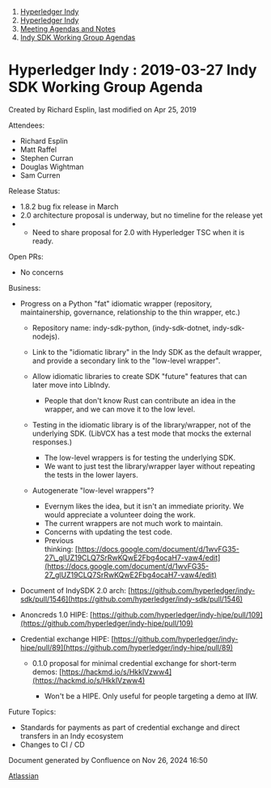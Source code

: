 1. [Hyperledger Indy](index.html)
2. [Hyperledger Indy](Hyperledger-Indy_19464194.html)
3. [Meeting Agendas and Notes](Meeting-Agendas-and-Notes_19464715.html)
4. [Indy SDK Working Group Agendas](Indy-SDK-Working-Group-Agendas_19464232.html)

# Hyperledger Indy : 2019-03-27 Indy SDK Working Group Agenda

Created by Richard Esplin, last modified on Apr 25, 2019

Attendees:

- Richard Esplin
- Matt Raffel
- Stephen Curran
- Douglas Wightman
- Sam Curren

Release Status:

- 1.8.2 bug fix release in March
- 2.0 architecture proposal is underway, but no timeline for the release yet
- - Need to share proposal for 2.0 with Hyperledger TSC when it is ready.

Open PRs:

- No concerns

Business:

- Progress on a Python "fat" idiomatic wrapper (repository, maintainership, governance, relationship to the thin wrapper, etc.)
  
  - Repository name: indy-sdk-python, (indy-sdk-dotnet, indy-sdk-nodejs).
  - Link to the "idiomatic library" in the Indy SDK as the default wrapper, and provide a secondary link to the "low-level wrapper".
  - Allow idiomatic libraries to create SDK "future" features that can later move into LibIndy.
    
    - People that don't know Rust can contribute an idea in the wrapper, and we can move it to the low level.
  - Testing in the idiomatic library is of the library/wrapper, not of the underlying SDK. (LibVCX has a test mode that mocks the external responses.)
    
    - The low-level wrappers is for testing the underlying SDK.
    - We want to just test the library/wrapper layer without repeating the tests in the lower layers.
  - Autogenerate "low-level wrappers"?
    
    - Evernym likes the idea, but it isn't an immediate priority. We would appreciate a volunteer doing the work.
    - The current wrappers are not much work to maintain.
    - Concerns with updating the test code.
    - Previous thinking: [https://docs.google.com/document/d/1wvFG35-27\_glUZ19CLQ7SrRwKQwE2Fbg4ocaH7-vaw4/edit](https://docs.google.com/document/d/1wvFG35-27_glUZ19CLQ7SrRwKQwE2Fbg4ocaH7-vaw4/edit)
- Document of IndySDK 2.0 arch: [https://github.com/hyperledger/indy-sdk/pull/1546](https://github.com/hyperledger/indy-sdk/pull/1546)
- Anoncreds 1.0 HIPE: [https://github.com/hyperledger/indy-hipe/pull/109](https://github.com/hyperledger/indy-hipe/pull/109)
- Credential exchange HIPE: [https://github.com/hyperledger/indy-hipe/pull/89](https://github.com/hyperledger/indy-hipe/pull/89)
  
  - 0.1.0 proposal for minimal credential exchange for short-term demos: [https://hackmd.io/s/HkklVzww4](https://hackmd.io/s/HkklVzww4)
    
    - Won't be a HIPE. Only useful for people targeting a demo at IIW.

Future Topics:

- Standards for payments as part of credential exchange and direct transfers in an Indy ecosystem
- Changes to CI / CD

Document generated by Confluence on Nov 26, 2024 16:50

[Atlassian](http://www.atlassian.com/)
